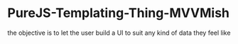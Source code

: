 # PureJS-Templating-Thing-MVVMish
the objective is to let the user build a UI to suit any kind of data they feel like
